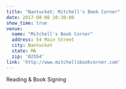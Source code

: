 ```yaml
---
title: "Nantucket: Mitchell's Book Corner"
date: 2017-08-08 10:30:00
show_time: true
venue:
  name: "Mitchell's Book Corner"
  address: 54 Main Street
  city: Nantucket
  state: MA
  zip: '02554'
link: 'http://www.mitchellsbookcorner.com'
---
```



Reading & Book Signing